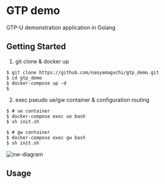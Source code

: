 # GTP demo
GTP-U demonstration application in Golang

## Getting Started
1. git clone & docker up
```
$ git clone https://github.com/naoyamaguchi/gtp_demo.git
$ cd gtp_demo
$ docker-compose up -d
$ 
```
2. exec pseudo ue/gw container & configuration routing
```
$ # ue container
$ docker-compose exec ue bash
$ sh init.sh

$ # gw container
$ docker-compose exec gw bash
$ sh init.sh
```
![nw-diagram](https://raw.githubusercontent.com/naoyamaguchi/gtp_demo/images/nwdiagram.png)
## Usage

## 
